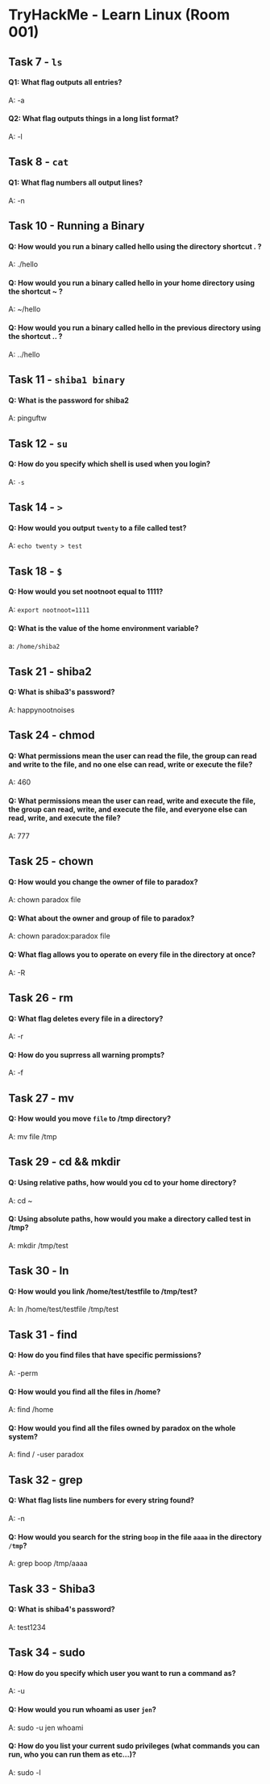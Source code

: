 #  TryHackMe - Learn Linux (Room 001)

## Task 7 - `ls`

#### Q1: What flag outputs all entries?

A: -a

#### Q2: What flag outputs things in a long list format?

A: -l

## Task 8 - `cat`

#### Q1: What flag numbers all output lines?

A: -n

## Task 10 - Running a  Binary

#### Q: How would you run a binary called hello using the directory shortcut . ?

A: ./hello

#### Q: How would you run a binary called hello in your home directory using the shortcut ~ ?

A: ~/hello

#### Q: How would you run a binary called hello in the previous directory using the shortcut .. ?

A: ../hello

## Task 11 - `shiba1 binary`

#### Q: What is the password for shiba2

A: pinguftw

## Task 12 - `su`

#### Q: How do you specify which shell is used when you login?

A: `-s`

## Task 14 - `>`

#### Q: How would you output `twenty` to a file called test?

A: `echo twenty > test`

## Task 18 - `$`

#### Q: How would you set nootnoot equal to 1111?

A: `export nootnoot=1111`

#### Q: What is the value of the home environment variable?

a: `/home/shiba2`

## Task 21 - shiba2

#### Q: What is shiba3's password?

A: happynootnoises

## Task 24 - chmod

#### Q: What permissions mean the user can read the file, the group can read and write to the file, and no one else can read, write or execute the file?

A: 460

#### Q: What permissions mean the user can read, write and execute the file, the group can read, write, and execute the file, and everyone else can read, write, and execute the file?

A: 777

## Task 25 - chown

#### Q: How would you change the owner of file to paradox?

A: chown paradox file

#### Q: What about the owner and group of file to paradox?

A: chown paradox:paradox file

#### Q: What flag allows you to operate on every file in the directory at once?

A: -R

## Task 26 - rm

#### Q: What flag deletes every file in a directory?

A: -r 

#### Q: How do you suprress all warning prompts?

A: -f

## Task 27 - mv

#### Q: How would you move `file` to /tmp directory?

A: mv file /tmp

## Task 29 - cd && mkdir

#### Q: Using relative paths, how would you cd to your home directory?

A: cd ~

#### Q: Using absolute paths, how would you make a directory called test in /tmp?

A: mkdir /tmp/test

## Task 30 - ln

#### Q: How would you link /home/test/testfile to /tmp/test?

A: ln /home/test/testfile /tmp/test

## Task 31 - find

#### Q: How do you find files that have specific permissions?

A: -perm

#### Q: How would you find all the files in /home?

A: find /home

#### Q: How would you find all the files owned by paradox on the whole system?

A: find / -user paradox

## Task 32 - grep

#### Q: What flag lists line numbers for every string found?

A: -n

#### Q: How would you search for the string `boop` in the file `aaaa` in the directory `/tmp`?

A: grep boop /tmp/aaaa

## Task 33 - Shiba3

#### Q: What is shiba4's password?

A: test1234

## Task 34 - sudo

#### Q: How do you specify which user you want to run a command as?

A: -u

#### Q: How would you run whoami as user `jen`?

A: sudo -u jen whoami

#### Q: How do you list your current sudo privileges (what commands you can run, who you can run them as etc...)?

A: sudo -l